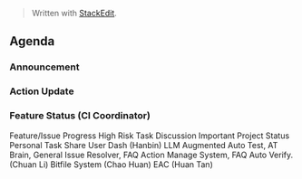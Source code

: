 


> Written with [StackEdit](https://stackedit.io/).

## Agenda

### Announcement
### Action Update
### Feature Status (CI Coordinator) 
Feature/Issue Progress
High Risk Task Discussion
Important Project Status
Personal Task Share
User Dash (Hanbin) 
LLM Augmented Auto Test, AT Brain, General Issue Resolver, FAQ Action Manage System, FAQ Auto Verify. (Chuan Li)
Bitfile System (Chao Huan)
EAC (Huan Tan)

<!--stackedit_data:
eyJoaXN0b3J5IjpbLTE5OTAxNTE0NTBdfQ==
-->